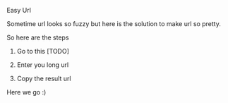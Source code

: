 Easy Url

Sometime url looks so fuzzy but here is the solution to make url so pretty.

So here are the steps

1) Go to this [TODO]

2) Enter you long url

3) Copy the result url

Here we go :)
